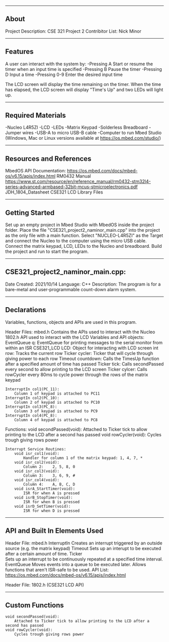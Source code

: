 -------------------
About
-------------------
Project Description:   CSE 321 Project 2
Contribitor List:      Nick Minor


--------------------
Features
--------------------
A user can interact with the system by:
-Pressing A
	Start or resume the timer when an input time is specified
-Pressing B
	Pause the timer
-Pressing D
	Input a time
-Pressing 0-9
	Enter the desired input time

The LCD screen will display the time remaining on the timer.
When the time has elapsed, the LCD screen will display "Time's Up" and two LEDs will light up.

--------------------
Required Materials
--------------------
-Nucleo L4R5ZI
-LCD
-LEDs
-Matrix Keypad
-Solderless Breadboard
-Jumper wires
-USB-A to micro USB-B cable
-Computer to run Mbed Studio (Windows, Mac or Linux versions available at https://os.mbed.com/studio/)

--------------------
Resources and References
--------------------
MbedOS API Documentation: 
	https://os.mbed.com/docs/mbed-os/v6.15/apis/index.html
RM0432 Manual
	https://www.st.com/resource/en/reference_manual/rm0432-stm32l4-series-advanced-armbased-32bit-mcus-stmicroelectronics.pdf
JDH_1804_Datasheet
CSE321 LCD Library Files


--------------------
Getting Started
--------------------
Set up an empty project in Mbed Studio with MbedOS inside the 
project folder. Place the file "CSE321_project2_naminor_main.cpp" 
into the project as the only file with a main function. Select 
"NUCLEO-L4R5ZI" as the Target and connect the Nucleo to the 
computer using the micro USB cable. Connect the matrix keypad, 
LCD, LEDs to the Nucleo and breadboard. Build the project and run 
to start the program.

--------------------
CSE321_project2_naminor_main.cpp:
--------------------
Date Created: 2021/10/14
Language: C++
Description: The program is for a bare-metal and user-programmable
			 count-down alarm system.

----------
Declarations
----------
Variables, functions, objects and APIs are used in this program.

Header Files:
	mbed.h
		Contains the APIs used to interact with the Nucleo
	1802.h
		API used to interact with the LCD
Variables and API objects:
	EventQueue q:
		EventQueue for printing messages to the serial monitor from within an ISR
	CSE321_LCD LCD:
		Object for interacting with LCD screen
	int row:
		Tracks the current row
	Ticker cycler:
		Ticker that will cycle through giving power to each row
	Timeout countdown:
		Calls the TimesUp function after a specified amount of time has passed
	Ticker tick:
		Calls secondPassed every second to allow printing to the LCD screen
	Ticker cylcer:
		Calls rowCycler every 80ms to cycle power through the rows of the matrix keypad

	InterruptIn col1(PC_11):
		Column 1 of keypad is attached to PC11
	InterruptIn col2(PC_10):
		Column 2 of keypad is attached to PC10
	InterruptIn col3(PC_8):
		Column 3 of keypad is attached to PC9
	InterruptIn col4(PC_8):
		Column 4 of keypad is attached to PC8
Functions:
	void secondPassed(void):
		Attached to Ticker tick to allow printing to the LCD after a second has passed
	void rowCycler(void):
		Cycles trough giving rows power

	Interrupt Service Routines:
		void isr_col1(void):
			Handler for column 1 of the matrix keypad: 1, 4, 7, *
		void isr_col2(void):
			Column 2:    2, 5, 8, 0
		void isr_col3(void):
			Column 3:    3, 6, 9, #
		void isr_col4(void):
			Column 4:    A, B, C, D
		void isrA_StartTimer(void):
			ISR for when A is pressed
		void isrB_StopTimer(void):
			ISR for when B is pressed
		void isrD_SetTimer(void):
			ISR for when D is pressed


----------
API and Built In Elements Used
----------
Header File: mbed.h
	InterruptIn
		Creates an interrupt triggered by an outside source (e.g. the matrix keypad)
	Timeout
		Sets up an interupt to be executed after a certain amount of time.
	Ticker	
		Sets up an interrupt to be continuously repeated at a specified time interval.
	EventQueue
		Moves events into a queue to be executed later. Allows functions that aren't ISR-safe
		to be used.
	API List: https://os.mbed.com/docs/mbed-os/v6.15/apis/index.html

Header File: 1802.h		(CSE321 LCD API)


----------
Custom Functions
----------
	void secondPassed(void):
		Attached to Ticker tick to allow printing to the LCD after a second has passed
	void rowCycler(void):
		Cycles trough giving rows power